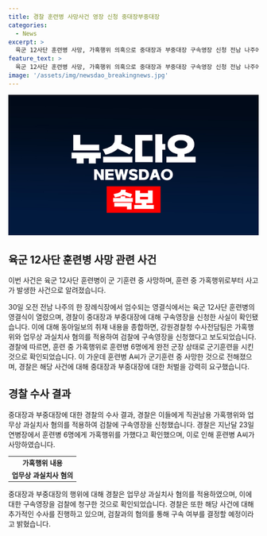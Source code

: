 ```yaml
---
title: 경찰 훈련병 사망사건 영장 신청 중대장부중대장
categories:
  - News
excerpt: >
  육군 12사단 훈련병 사망, 가혹행위 의혹으로 중대장과 부중대장 구속영장 신청 전남 나주에서 엄수되는 육군 12사단 훈련병의 영결식. 사건을 수사 중인 경찰이 중대장과 부중대장에게 가혹행위로 구속영장을 신청. 훈련병 A씨의 사망 이후, 수사전담팀이 가혹행위와 업무상 과실치사 혐의를 적용한 것으로 전해졌다. 쓰러진 훈련병은 민간병원으로 이송됐지만 생명을 잃었으며, 경찰은 살인의 고의성은 없다고 밝혔다.
feature_text: >
  육군 12사단 훈련병 사망, 가혹행위 의혹으로 중대장과 부중대장 구속영장 신청 전남 나주에서 엄수되는 육군 12사단 훈련병의 영결식. 사건을 수사 중인 경찰이 중대장과 부중대장에게 가혹행위로 구속영장을 신청. 훈련병 A씨의 사망 이후, 수사전담팀이 가혹행위와 업무상 과실치사 혐의를 적용한 것으로 전해졌다. 쓰러진 훈련병은 민간병원으로 이송됐지만 생명을 잃었으며, 경찰은 살인의 고의성은 없다고 밝혔다.
image: '/assets/img/newsdao_breakingnews.jpg'
---
```


<p><img src="/assets/img/newsdao_breakingnews.jpg" alt="firstkoreanews 속보" /></p>

<h2 data-ke-size="size26">육군 12사단 훈련병 사망 관련 사건</h2>

<p>이번 사건은 육군 12사단 훈련병이 군 기훈련 중 사망하며, 훈련 중 가혹행위로부터 사고가 발생한 사건으로 알려졌습니다.</p>

<p data-ke-size="size16">30일 오전 전남 나주의 한 장례식장에서 엄수되는 영결식에서는 육군 12사단 훈련병의 영결식이 열렸으며, 경찰이 중대장과 부중대장에 대해 구속영장을 신청한 사실이 확인됐습니다. 이에 대해 동아일보의 취재 내용을 종합하면, 강원경찰청 수사전담팀은 가혹행위와 업무상 과실치사 혐의를 적용하여 검찰에 구속영장을 신청했다고 보도되었습니다. 경찰에 따르면, 훈련 중 가혹행위로 훈련병 6명에게 완전 군장 상태로 군기훈련을 시킨 것으로 확인되었습니다. 이 가운데 훈련병 A씨가 군기훈련 중 사망한 것으로 전해졌으며, 경찰은 해당 사건에 대해 중대장과 부중대장에 대한 처벌을 강력히 요구했습니다.</p>

<h2 data-ke-size="size26">경찰 수사 결과</h2>

<p>중대장과 부중대장에 대한 경찰의 수사 결과, 경찰은 이들에게 직권남용 가혹행위와 업무상 과실치사 혐의를 적용하여 검찰에 구속영장을 신청했습니다. 경찰은 지난달 23일 연병장에서 훈련병 6명에게 가혹행위를 가했다고 확인했으며, 이로 인해 훈련병 A씨가 사망하였습니다.</p>

<table>
  <tr> 
    <td style="text-align: center; height: 17px;"><b>가혹행위 내용</b></td>
  </tr>
  <tr>
    <td style="text-align: center; height: 17px;"><b>업무상 과실치사 혐의</b></td>
  </tr>
</table>

<p data-ke-size="size16">중대장과 부중대장의 행위에 대해 경찰은 업무상 과실치사 혐의를 적용하였으며, 이에 대한 구속영장을 검찰에 청구한 것으로 확인되었습니다. 경찰은 또한 해당 사건에 대해 추가적인 수사를 진행하고 있으며, 검찰과의 협의를 통해 구속 여부를 결정할 예정이라고 밝혔습니다.</p>

